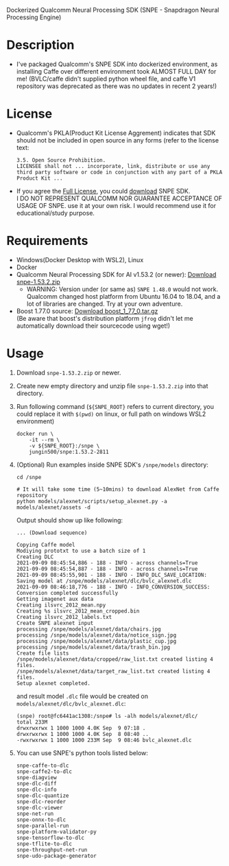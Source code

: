 Dockerized Qualcomm Neural Processing SDK (SNPE - Snapdragon Neural Processing Engine)

# Description
- I've packaged Qualcomm's SNPE SDK into dockerized environment, as installing Caffe over different environment took ALMOST FULL DAY for me! (BVLC/caffe didn't supplied python wheel file, and caffe V1 repository was deprecated as there was no updates in recent 2 years!)

# License
- Qualcomm's PKLA(Product Kit License Aggrement) indicates that SDK should not be included in open source in any forms (refer to the license text:
    ```
    3.5. Open Source Prohibition.
    LICENSEE shall not ... incorporate, link, distribute or use any third party software or code in conjunction with any part of a PKLA Product Kit ...
    ```
- If you agree the [Full License](https://developer.qualcomm.com/license/snapdragon-developer-tools-license), you could [download](https://developer.qualcomm.com/downloads/qualcomm-neural-processing-sdk-ai-v1532) SNPE SDK.  
    I DO NOT REPRESENT QUALCOMM NOR GUARANTEE ACCEPTANCE OF USAGE OF SNPE. use it at your own risk. I would recommend use it for educational/study purpose.

# Requirements
- Windows(Docker Desktop with WSL2), Linux
- Docker
- Qualcomm Neural Processing SDK for AI v1.53.2 (or newer): [Download snpe-1.53.2.zip](https://developer.qualcomm.com/downloads/qualcomm-neural-processing-sdk-ai-v1532)
    - WARNING: Version under (or same as) `SNPE 1.48.0` would not work. Qualcomm changed host platform from Ubuntu 16.04 to 18.04, and a lot of libraries are changed. Try at your own adventure.
- Boost 1.77.0 source: [Download boost_1_77_0.tar.gz](https://boostorg.jfrog.io/artifactory/main/release/1.77.0/source)  
  (Be aware that boost's distribution platform `jfrog` didn't let me automatically download their sourcecode using wget!)

# Usage
1. Download `snpe-1.53.2.zip` or newer.
2. Create new empty directory and unzip file `snpe-1.53.2.zip` into that directory.
3. Run following command (`${SNPE_ROOT}` refers to current directory, you could replace it with `$(pwd)` on linux, or full path on windows WSL2 environment)
    ```shell
    docker run \
        -it --rm \
        -v ${SNPE_ROOT}:/snpe \
        jungin500/snpe:1.53.2-2811
    ```

4. (Optional) Run examples inside SNPE SDK's `/snpe/models` directory:
    ```shell
    cd /snpe

    # It will take some time (5~10mins) to download AlexNet from Caffe repository
    python models/alexnet/scripts/setup_alexnet.py -a models/alexnet/assets -d
    ```

    Output should show up like following:
    ```
    ... (Download sequence)

    Copying Caffe model
    Modiying prototxt to use a batch size of 1
    Creating DLC
    2021-09-09 08:45:54,886 - 188 - INFO - across channels=True
    2021-09-09 08:45:54,887 - 188 - INFO - across channels=True
    2021-09-09 08:45:55,901 - 188 - INFO - INFO_DLC_SAVE_LOCATION: Saving model at /snpe/models/alexnet/dlc/bvlc_alexnet.dlc
    2021-09-09 08:46:18,776 - 188 - INFO - INFO_CONVERSION_SUCCESS: Conversion completed successfully
    Getting imagenet aux data
    Creating ilsvrc_2012_mean.npy
    Creating %s ilsvrc_2012_mean_cropped.bin
    Creating ilsvrc_2012_labels.txt
    Create SNPE alexnet input
    processing /snpe/models/alexnet/data/chairs.jpg
    processing /snpe/models/alexnet/data/notice_sign.jpg
    processing /snpe/models/alexnet/data/plastic_cup.jpg
    processing /snpe/models/alexnet/data/trash_bin.jpg
    Create file lists
    /snpe/models/alexnet/data/cropped/raw_list.txt created listing 4 files.
    /snpe/models/alexnet/data/target_raw_list.txt created listing 4 files.
    Setup alexnet completed.
    ```

    and result model `.dlc` file would be created on `models/alexnet/dlc/bvlc_alexnet.dlc`:
    ```
    (snpe) root@fc6441ac1308:/snpe# ls -alh models/alexnet/dlc/
    total 233M
    drwxrwxrwx 1 1000 1000 4.0K Sep  9 07:18 .
    drwxrwxrwx 1 1000 1000 4.0K Sep  8 08:40 ..
    -rwxrwxrwx 1 1000 1000 233M Sep  9 08:46 bvlc_alexnet.dlc
    ```

5. You can use SNPE's python tools listed below:
    ```
    snpe-caffe-to-dlc
    snpe-caffe2-to-dlc
    snpe-diagview
    snpe-dlc-diff
    snpe-dlc-info
    snpe-dlc-quantize
    snpe-dlc-reorder
    snpe-dlc-viewer
    snpe-net-run
    snpe-onnx-to-dlc
    snpe-parallel-run
    snpe-platform-validator-py
    snpe-tensorflow-to-dlc
    snpe-tflite-to-dlc
    snpe-throughput-net-run
    snpe-udo-package-generator
    ```

